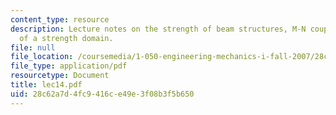 ```yaml
---
content_type: resource
description: Lecture notes on the strength of beam structures, M-N coupling, and convexity
  of a strength domain.
file: null
file_location: /coursemedia/1-050-engineering-mechanics-i-fall-2007/28c62a7d4fc9416ce49e3f08b3f5b650_lec14.pdf
file_type: application/pdf
resourcetype: Document
title: lec14.pdf
uid: 28c62a7d-4fc9-416c-e49e-3f08b3f5b650
---
```

